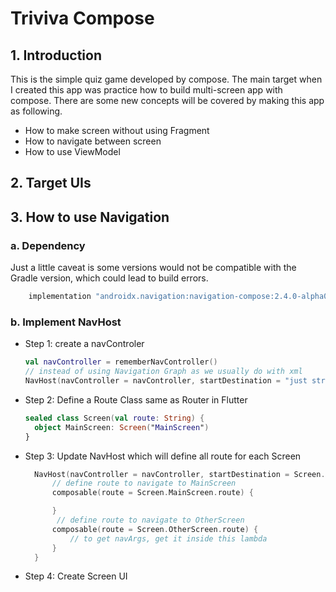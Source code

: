 # Triviva Compose

## 1. Introduction
This is the simple quiz game developed by compose.
The main target when I created this app was practice how to build multi-screen app with compose.
There are some new concepts will be covered by making this app as following.
* How to make screen without using Fragment
* How to navigate between screen
* How to use ViewModel

## 2. Target UIs

## 3. How to use Navigation
### a. Dependency
  Just a little caveat is some versions would not be compatible with the Gradle version, which could lead to build errors.
```groovy
    implementation "androidx.navigation:navigation-compose:2.4.0-alpha04"
```
### b. Implement NavHost
* Step 1: create a navControler
  ```kotlin
  val navController = rememberNavController()
  // instead of using Navigation Graph as we usually do with xml
  NavHost(navController = navController, startDestination = "just string")
  ```
* Step 2: Define a Route Class same as Router in Flutter
  ```kotlin
  sealed class Screen(val route: String) {
    object MainScreen: Screen("MainScreen")
  }
  ```
* Step 3: Update NavHost which will define all route for each Screen
  ```kotlin
    NavHost(navController = navController, startDestination = Screen.MainScreen.route) {
        // define route to navigate to MainScreen
        composable(route = Screen.MainScreen.route) {

        }
         // define route to navigate to OtherScreen
        composable(route = Screen.OtherScreen.route) {
            // to get navArgs, get it inside this lambda
        }
    }

  ```
* Step 4: Create Screen UI